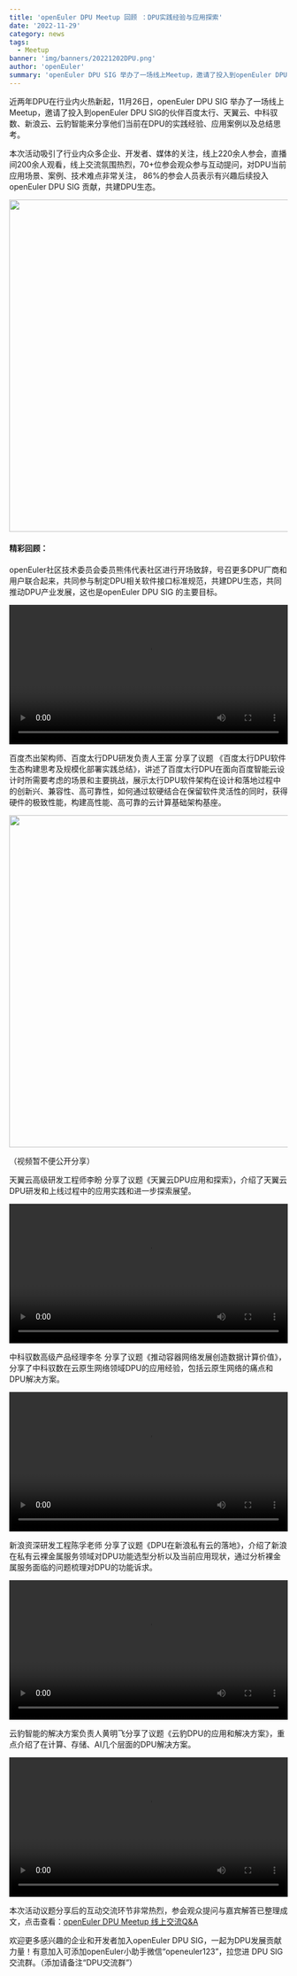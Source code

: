 ```yaml
---
title: 'openEuler DPU Meetup 回顾 ：DPU实践经验与应用探索'
date: '2022-11-29'
category: news
tags:
  - Meetup
banner: 'img/banners/20221202DPU.png'
author: 'openEuler'
summary: 'openEuler DPU SIG 举办了一场线上Meetup，邀请了投入到openEuler DPU SIG的伙伴百度太行、天翼云、中科驭数、新浪云、云豹智能来分享他们当前在DPU的实践经验、应用案例以及总结思考。'
---
```


近两年DPU在行业内火热新起，11月26日，openEuler DPU SIG 举办了一场线上Meetup，邀请了投入到openEuler DPU SIG的伙伴百度太行、天翼云、中科驭数、新浪云、云豹智能来分享他们当前在DPU的实践经验、应用案例以及总结思考。


本次活动吸引了行业内众多企业、开发者、媒体的关注，线上220余人参会，直播间200余人观看，线上交流氛围热烈，70+位参会观众参与互动提问，对DPU当前应用场景、案例、技术难点非常关注， 86%的参会人员表示有兴趣后续投入openEuler DPU SIG 贡献，共建DPU生态。


<img src="/img/news/2022-12-16-DPU/1.png" width="600">


#### 精彩回顾：

openEuler社区技术委员会委员熊伟代表社区进行开场致辞，号召更多DPU厂商和用户联合起来，共同参与制定DPU相关软件接口标准规范，共建DPU生态，共同推动DPU产业发展，这也是openEuler DPU SIG 的主要目标。

<video width="100%" controls>
    <source type="video/mp4"  
    src="https://openeuler-website-beijing.obs.cn-north-4.myhuaweicloud.com/Blog_video/%E7%86%8A%E5%8D%9A%E5%BC%80%E5%9C%BA%E8%87%B4%E8%BE%9E.mp4">
</video>


百度杰出架构师、百度太行DPU研发负责人王富 分享了议题 《百度太行DPU软件生态构建思考及规模化部署实践总结》，讲述了百度太行DPU在面向百度智能云设计时所需要考虑的场景和主要挑战，展示太行DPU软件架构在设计和落地过程中的创新兴、兼容性、高可靠性，如何通过软硬结合在保留软件灵活性的同时，获得硬件的极致性能，构建高性能、高可靠的云计算基础架构基座。


<img src="/img/news/2022-12-16-DPU/2.png" width="600">

（视频暂不便公开分享）

天翼云高级研发工程师李盼 分享了议题《天翼云DPU应用和探索》，介绍了天翼云DPU研发和上线过程中的应用实践和进一步探索展望。

<video width="100%" controls>
    <source type="video/mp4"  
    src="https://openeuler-website-beijing.obs.cn-north-4.myhuaweicloud.com/Blog_video/%E5%A4%A9%E7%BF%BC%E4%BA%91.mp4">
</video>

中科驭数高级产品经理李冬 分享了议题《推动容器网络发展创造数据计算价值》，分享了中科驭数在云原生网络领域DPU的应用经验，包括云原生网络的痛点和DPU解决方案。

<video width="100%" controls>
    <source type="video/mp4"  
    src="https://openeuler-website-beijing.obs.cn-north-4.myhuaweicloud.com/Blog_video/%E4%B8%AD%E7%A7%91.mp4">
</video>

新浪资深研发工程陈孚老师 分享了议题《DPU在新浪私有云的落地》，介绍了新浪在私有云裸金属服务领域对DPU功能选型分析以及当前应用现状，通过分析裸金属服务面临的问题梳理对DPU的功能诉求。

<video width="100%" controls>
    <source type="video/mp4"  
    src="https://openeuler-website-beijing.obs.cn-north-4.myhuaweicloud.com/Blog_video/%E6%96%B0%E6%B5%AA.mp4">
</video>


云豹智能的解决方案负责人黄明飞分享了议题《云豹DPU的应用和解决方案》，重点介绍了在计算、存储、AI几个层面的DPU解决方案。

<video width="100%" controls>
    <source type="video/mp4"  
    src="https://openeuler-website-beijing.obs.cn-north-4.myhuaweicloud.com/Blog_video/%E4%BA%91%E8%B1%B9.mp4">
</video>

本次活动议题分享后的互动交流环节非常热烈，参会观众提问与嘉宾解答已整理成文，点击查看：[openEuler DPU Meetup 线上交流Q&A](https://mp.weixin.qq.com/s/ivRDYQRp0S3i1IUKvQO_TQ)



欢迎更多感兴趣的企业和开发者加入openEuler DPU SIG，一起为DPU发展贡献力量！有意加入可添加openEuler小助手微信“openeuler123”，拉您进 DPU SIG 交流群。（添加请备注“DPU交流群”）






